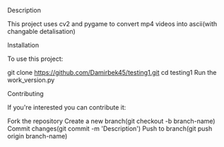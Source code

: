 Description

This project uses cv2 and pygame to convert mp4 videos into ascii(with changable detalisation)

Installation

To use this project:

git clone https://github.com/Damirbek45/testing1.git
cd testing1
Run the work_version.py

Contributing

If you're interested you can contribute it:

Fork the repository
Create a new branch(git checkout -b branch-name)
Commit changes(git commit -m 'Description')
Push to branch(git push origin branch-name)
